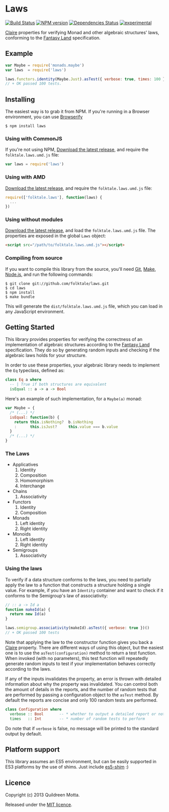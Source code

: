 Laws
====

[![Build Status](https://secure.travis-ci.org/folktale/laws.png?branch=master)](https://travis-ci.org/folktale/laws)
[![NPM version](https://badge.fury.io/js/laws.png)](http://badge.fury.io/js/laws)
[![Dependencies Status](https://david-dm.org/folktale/laws.png)](https://david-dm.org/folktale/laws)
[![experimental](http://hughsk.github.io/stability-badges/dist/experimental.svg)](http://github.com/hughsk/stability-badges)


[Claire][] properties for verifying Monad and other algebraic structures' laws,
conforming to the [Fantasy Land][] specification.


[Claire]: https://github.com/hifivejs/claire
[Fantasy Land]: https://github.com/fantasyland/fantasy-land


## Example

```js
var Maybe = require('monads.maybe')
var laws  = require('laws')

laws.functors.identity(Maybe.Just).asTest({ verbose: true, times: 100 })()
// + OK passed 100 tests.
```


## Installing

The easiest way is to grab it from NPM. If you're running in a Browser
environment, you can use [Browserify][]

    $ npm install laws

[Browserify]: http://browserify.org/


### Using with CommonJS

If you're not using NPM, [Download the latest release][release], and require
the `folktale.laws.umd.js` file:

```js
var laws = require('laws')
```

[release]: https://github.com/folktale/laws/releases/download/v0.1.0/laws-0.1.0.tar.gz


### Using with AMD

[Download the latest release][release], and require the `folktale.laws.umd.js`
file:

```js
require(['folktale.laws'], function(laws) {
  ...
})
```


### Using without modules

[Download the latest release][release], and load the `folktale.laws.umd.js`
file. The properties are exposed in the global `Laws` object:

```html
<script src="/path/to/folktale.laws.umd.js"></script>
```


### Compiling from source

If you want to compile this library from the source, you'll need [Git][],
[Make][], [Node.js][], and run the following commands:

    $ git clone git://github.com/folktale/laws.git
    $ cd laws
    $ npm install
    $ make bundle
    
This will generate the `dist/folktale.laws.umd.js` file, which you can load in
any JavaScript environment.
    
[Git]: http://git-scm.com/
[Make]: http://www.gnu.org/software/make/
[Node.js]: http://nodejs.org/
    
    
## Getting Started

This library provides properties for verifying the correctness of an
implementation of algebraic structures according to the [Fantasy Land][]
specification. They do so by generating random inputs and checking if the
algebraic laws holds for your structure.

In order to use these properties, your algebraic library needs to implement the
`Eq` typeclass, defined as:

```hs
class Eq a where
  -- | True if both structures are equivalent
  isEqual :: a -> a -> Bool
```

Here's an example of such implementation, for a `Maybe(a)` monad:

```js
var Maybe = {
  /* (...) */
  isEqual: function(b) { 
    return this.isNothing?  b.isNothing
    :      this.isJust?     this.value === b.value
  }
  /* (...) */
}
```


### The Laws

 *  Applicatives
    1. Identity
    2. Composition
    3. Homomorphism
    4. Interchange
 *  Chains
    1. Associativity
 *  Functors
    1. Identity
    2. Composition
 *  Monads
    1. Left identity
    2. Right identity
 *  Monoids
    1. Left identity
    2. Right identity
 *  Semigroups
    1. Associativity
    
    
### Using the laws

To verify if a data structure conforms to the laws, you need to partially apply
the law to a function that constructs a structure holding a single value. For
example, if you have an `Identity` container and want to check if it conforms
to the Semigroup's law of associativity:

```js
// :: a -> Id a
function makeId(a) {
  return new Id(a)
}

laws.semigroup.associativity(makeId).asTest({ verbose: true })()
// + OK passed 100 tests
```

Note that applying the law to the constructor function gives you back a
[Claire][] property. There are different ways of using this object, but the
easiest one is to use the `asTest(configuration)` method to return a test
function. When invoked (with no parameters), this test function will repeatedly
generate random inputs to test if your implementation behaves correctly
according to the laws.

If any of the inputs invalidates the property, an error is thrown with detailed
information about why the property was invalidated. You can control both the
amount of details in the reports, and the number of random tests that are
performed by passing a configuration object to the `asTest` method. By default
the reports are concise and only 100 random tests are performed.

```hs
class Configuration where
  verbose :: Bool       -- * whether to output a detailed report or not
  times   :: Int        -- * number of random tests to perform
```

Do note that if `verbose` is false, no message will be printed to the standard
output by default.


## Platform support

This library assumes an ES5 environment, but can be easily supported in ES3
platforms by the use of shims. Just include [es5-shim][] :)

[es5-shim]: https://github.com/kriskowal/es5-shim


## Licence

Copyright (c) 2013 Quildreen Motta.

Released under the [MIT licence](https://github.com/folktale/monads.maybe/blob/master/LICENCE).

